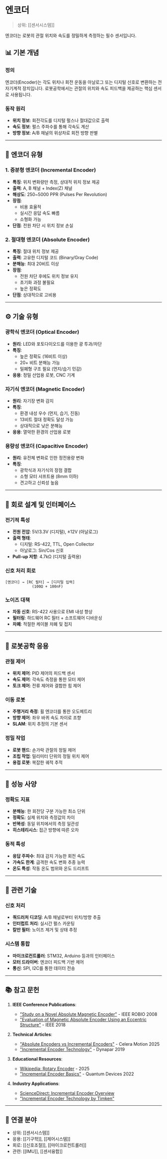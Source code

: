 # 엔코더

> 상위: [[센서시스템]]

엔코더는 로봇의 관절 위치와 속도를 정밀하게 측정하는 필수 센서입니다.

## 📊 기본 개념

### 정의
엔코더(Encoder)는 각도 위치나 회전 운동을 아날로그 또는 디지털 신호로 변환하는 전자기계적 장치입니다. 로봇공학에서는 관절의 위치와 속도 피드백을 제공하는 핵심 센서로 사용됩니다.

### 동작 원리
- **위치 정보**: 회전각도를 디지털 펄스나 절대값으로 출력
- **속도 정보**: 펄스 주파수를 통해 각속도 계산
- **방향 정보**: A/B 채널의 위상차로 회전 방향 판별

---

## 🔧 엔코더 유형

### 1. 증분형 엔코더 (Incremental Encoder)
- **특징**: 위치 변화량만 측정, 상대적 위치 정보 제공
- **출력**: A, B 채널 + Index(Z) 채널
- **해상도**: 250~5000 PPR (Pulses Per Revolution)
- **장점**: 
  - 비용 효율적
  - 실시간 응답 속도 빠름
  - 소형화 가능
- **단점**: 전원 차단 시 위치 정보 손실

### 2. 절대형 엔코더 (Absolute Encoder)
- **특징**: 절대 위치 정보 제공
- **출력**: 고유한 디지털 코드 (Binary/Gray Code)
- **분해능**: 최대 20비트 이상
- **장점**:
  - 전원 차단 후에도 위치 정보 유지
  - 초기화 과정 불필요
  - 높은 정확도
- **단점**: 상대적으로 고비용

---

## ⚙️ 기술 유형

### 광학식 엔코더 (Optical Encoder)
- **원리**: LED와 포토다이오드를 이용한 광 투과/차단
- **특징**: 
  - 높은 정확도 (16비트 이상)
  - 20+ 비트 분해능 가능
  - 밀폐형 구조 필요 (먼지/습기 민감)
- **응용**: 정밀 산업용 로봇, CNC 기계

### 자기식 엔코더 (Magnetic Encoder)
- **원리**: 자기장 변화 감지
- **특징**:
  - 환경 내성 우수 (먼지, 습기, 진동)
  - 13비트 절대 정확도 달성 가능
  - 상대적으로 낮은 분해능
- **응용**: 열악한 환경의 산업용 로봇

### 용량성 엔코더 (Capacitive Encoder)
- **원리**: 유전체 변화로 인한 정전용량 변화
- **특징**: 
  - 광학식과 자기식의 장점 결합
  - 소형 모터 샤프트용 (8mm 이하)
  - 견고하고 신뢰성 높음

---

## 🔌 회로 설계 및 인터페이스

### 전기적 특성
- **전원 전압**: 5V/3.3V (디지털), ±12V (아날로그)
- **출력 형태**: 
  - 디지털: RS-422, TTL, Open Collector
  - 아날로그: Sin/Cos 신호
- **Pull-up 저항**: 4.7kΩ (디지털 출력용)

### 신호 처리 회로
```
[엔코더] → [RC 필터] → [디지털 입력]
            (100Ω + 100nF)
```

### 노이즈 대책
- **차동 신호**: RS-422 사용으로 EMI 내성 향상
- **필터링**: 하드웨어 RC 필터 + 소프트웨어 디바운싱
- **차폐**: 적절한 케이블 차폐 및 접지

---

## 🤖 로봇공학 응용

### 관절 제어
- **위치 제어**: PID 제어의 피드백 센서
- **속도 제어**: 각속도 측정을 통한 모터 제어
- **토크 제어**: 전류 제어와 결합한 힘 제어

### 이동 로봇
- **주행거리 측정**: 휠 엔코더를 통한 오도메트리
- **방향 제어**: 좌우 바퀴 속도 차이로 조향
- **SLAM**: 위치 추정의 기본 센서

### 정밀 작업
- **로봇 핸드**: 손가락 관절의 정밀 제어
- **조립 작업**: 밀리미터 단위의 정밀 위치 제어
- **용접 로봇**: 복잡한 궤적 추적

---

## 📐 성능 사양

### 정확도 지표
- **분해능**: 한 회전당 구분 가능한 최소 단위
- **정확도**: 실제 위치와 측정값의 차이
- **반복성**: 동일 위치에서의 측정 일관성
- **히스테리시스**: 접근 방향에 따른 오차

### 동적 특성
- **응답 주파수**: 최대 감지 가능한 회전 속도
- **가속도 한계**: 급격한 속도 변화 추종 능력
- **온도 특성**: 작동 온도 범위와 온도 드리프트

---

## 🔗 관련 기술

### 신호 처리
- **쿼드러처 디코딩**: A/B 채널로부터 위치/방향 추출
- **인터럽트 처리**: 실시간 펄스 카운팅
- **칼만 필터**: 노이즈 제거 및 상태 추정

### 시스템 통합
- **마이크로컨트롤러**: STM32, Arduino 등과의 인터페이스
- **모터 드라이버**: 엔코더 피드백 기반 제어
- **통신**: SPI, I2C를 통한 데이터 전송

---

## 📚 참고 문헌

1. **IEEE Conference Publications**:
   - ["Study on a Novel Absolute Magnetic Encoder"](https://www.researchgate.net/publication/224441626_Study_on_a_Novel_Absolute_Magnetic_Encoder) - IEEE ROBIO 2008
   - ["Evaluation of Magnetic Absolute Encoder Using an Eccentric Structure"](https://ieeexplore.ieee.org/document/8591365/) - IEEE 2018

2. **Technical Articles**:
   - ["Absolute Encoders vs Incremental Encoders"](https://www.celeramotion.com/inductive-sensors/support/technical-papers/absolute-encoders-vs-incremental-encoders/) - Celera Motion 2025
   - ["Incremental Encoder Technology"](https://www.dynapar.com/technology/encoder_basics/incremental_encoder/) - Dynapar 2019

3. **Educational Resources**:
   - [Wikipedia: Rotary Encoder](https://en.wikipedia.org/wiki/Rotary_encoder) - 2025
   - ["Incremental Encoder Basics"](https://www.quantumdev.com/resource-library/incremental-encoder-basics/) - Quantum Devices 2022

4. **Industry Applications**:
   - [ScienceDirect: Incremental Encoder Overview](https://www.sciencedirect.com/topics/engineering/incremental-encoder)
   - ["Incremental Encoder Technology by Timken"](https://www.timkenencoders.com/en-us/timken-magnetic-encoders)

---

## 🔗 연결 분야
- 상위: [[센서시스템]]
- 응용: [[기구학]], [[제어시스템]]
- 회로: [[신호조절]], [[마이크로컨트롤러]]
- 관련: [[IMU]], [[센서융합]]